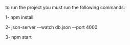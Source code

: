 to run the project you must run the following commands:

1- npm install

2- json-server --watch db.json --port 4000

3- npm start 

